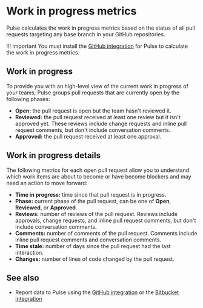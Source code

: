 # Work in progress metrics

Pulse calculates the work in progress metrics based on the status of all pull requests targeting any base branch in your GitHub repositories.

!!! important
    You must install the [GitHub integration](../one-click-integrations/github-integration.md) for Pulse to calculate the work in progress metrics.

## Work in progress

To provide you with an high-level view of the current work in progress of your teams, Pulse groups pull requests that are currently open by the following phases:

-   **Open:** the pull request is open but the team hasn't reviewed it.
-   **Reviewed:** the pull request received at least one review but it isn't approved yet. These reviews include change requests and inline pull request comments, but don't include conversation comments.
-   **Approved:** the pull request received at least one approval.

## Work in progress details

The following metrics for each open pull request allow you to understand which work items are about to become or have become blockers and may need an action to move forward:

-   **Time in progress:** time since that pull request is in progress.
-   **Phase:** current phase of the pull request, can be one of **Open**, **Reviewed**, or **Approved**.
-   **Reviews:** number of reviews of the pull request. Reviews include approvals, change requests, and inline pull request comments, but don't include conversation comments.
-   **Comments:** number of comments of the pull request. Comments include inline pull request comments and conversation comments.
-   **Time stale:** number of days since the pull request had the last interaction.
-   **Changes:** number of lines of code changed by the pull request.

## See also

-   Report data to Pulse using the [GitHub integration](../one-click-integrations/github-integration.md) or the [Bitbucket integration](../one-click-integrations/bitbucket-integration.md)
